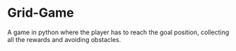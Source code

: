 # Grid-Game
A game in python where the player has to reach the goal position, collecting all the rewards and avoiding obstacles.
